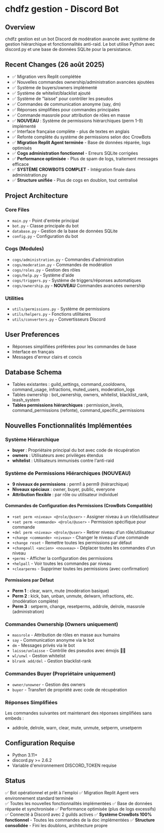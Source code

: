 # chdfz gestion - Discord Bot

## Overview
chdfz gestion est un bot Discord de modération avancée avec système de gestion hiérarchique et fonctionnalités anti-raid. Le bot utilise Python avec discord.py et une base de données SQLite pour la persistance.

## Recent Changes (26 août 2025)
- ✅ Migration vers Replit complétée
- ✅ Nouvelles commandes ownership/administration avancées ajoutées
- ✅ Système de buyers/owners implémenté
- ✅ Système de whitelist/blacklist ajouté
- ✅ Système de "laisse" pour contrôler les pseudos
- ✅ Commandes de communication anonyme (say, dm)
- ✅ Réponses simplifiées pour commandes principales
- ✅ Commande massrole pour attribution de rôles en masse
- ✅ **NOUVEAU** : Système de permissions hiérarchiques (perm 1-9) implémenté
- ✅ Interface française complète - plus de textes en anglais
- ✅ Refonte complète du système de permissions selon doc CrowBots
- ✅ **Migration Replit Agent terminée** - Base de données réparée, logs optimisés
- ✅ **Cogs administration fonctionnel** - Erreurs SQLite corrigées
- ✅ **Performance optimisée** - Plus de spam de logs, traitement messages efficace
- ✅ **SYSTÈME CROWBOTS COMPLET** - Intégration finale dans administration.py
- ✅ **Structure unifiée** - Plus de cogs en doublon, tout centralisé

## Project Architecture

### Core Files
- `main.py` - Point d'entrée principal
- `bot.py` - Classe principale du bot
- `database.py` - Gestion de la base de données SQLite
- `config.py` - Configuration du bot

### Cogs (Modules)
- `cogs/administration.py` - Commandes d'administration
- `cogs/moderation.py` - Commandes de modération
- `cogs/roles.py` - Gestion des rôles
- `cogs/help.py` - Système d'aide
- `cogs/triggers.py` - Système de triggers/réponses automatiques
- `cogs/ownership.py` - **NOUVEAU** Commandes avancées ownership

### Utilities
- `utils/permissions.py` - Système de permissions
- `utils/helpers.py` - Fonctions utilitaires
- `utils/converters.py` - Convertisseurs Discord

## User Preferences
- Réponses simplifiées préférées pour les commandes de base
- Interface en français
- Messages d'erreur clairs et concis

## Database Schema
- Tables existantes : guild_settings, command_cooldowns, command_usage, infractions, muted_users, moderation_logs
- Tables ownership : bot_ownership, owners, whitelist, blacklist_rank, leash_system
- **Tables permissions hiérarchiques** : permission_levels, command_permissions (refonte), command_specific_permissions

## Nouvelles Fonctionnalités Implémentées

### Système Hiérarchique
- **buyer** : Propriétaire principal du bot avec code de récupération
- **owners** : Utilisateurs avec privilèges étendus
- **whitelist** : Utilisateurs immunisés contre l'anti-raid

### Système de Permissions Hiérarchiques (NOUVEAU)
- **9 niveaux de permissions** : perm1 à perm9 (hiérarchique)
- **Niveaux spéciaux** : owner, buyer, public, everyone
- **Attribution flexible** : par rôle ou utilisateur individuel

#### Commandes de Configuration des Permissions (CrowBots Compatible)
- `+set perm <niveau> <@role/@user>` - Assigner niveau à un rôle/utilisateur
- `+set perm <commande> <@role/@user>` - Permission spécifique pour commande
- `+del perm <niveau> <@role/@user>` - Retirer niveau d'un rôle/utilisateur
- `+change <commande> <niveau>` - Changer le niveau d'une commande
- `+change reset` - Remettre toutes les permissions par défaut
- `+changeall <ancien> <nouveau>` - Déplacer toutes les commandes d'un niveau
- `+perms` - Afficher la configuration des permissions
- `+helpall` - Voir toutes les commandes par niveau
- `+clearperms` - Supprimer toutes les permissions (avec confirmation)

#### Permissions par Défaut
- **Perm 1** : clear, warn, mute (modération basique)
- **Perm 2** : kick, ban, unban, unmute, delwarn, infractions, etc. (modération complète)
- **Perm 3** : setperm, change, resetperms, addrole, delrole, massrole (administration)

### Commandes Ownership (Owners uniquement)
- `massrole` - Attribution de rôles en masse aux humains
- `say` - Communication anonyme via le bot
- `dm` - Messages privés via le bot  
- `laisse/unlaisse` - Contrôle des pseudos avec émojis 🐶🦮
- `wl/unwl` - Gestion whitelist
- `blrank add/del` - Gestion blacklist-rank

### Commandes Buyer (Propriétaire uniquement)
- `owner/unowner` - Gestion des owners
- `buyer` - Transfert de propriété avec code de récupération

### Réponses Simplifiées
Les commandes suivantes ont maintenant des réponses simplifiées sans embeds :
- addrole, delrole, warn, clear, mute, unmute, setperm, unsetperm

## Configuration Requise
- Python 3.11+
- discord.py >= 2.6.2
- Variable d'environnement DISCORD_TOKEN requise

## Status
✅ Bot opérationnel et prêt à l'emploi
✅ Migration Replit Agent vers environnement standard terminée  
✅ Toutes les nouvelles fonctionnalités implémentées
✅ Base de données réparée et synchronisée
✅ Performance optimisée (plus de logs excessifs)
✅ Connecté à Discord avec 2 guilds actives
✅ **Système CrowBots 100% fonctionnel** - Toutes les commandes de la doc implémentées
✅ **Structure consolidée** - Fini les doublons, architecture propre